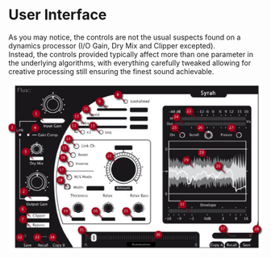 # User Interface


As you may notice, the controls are not the usual suspects found on a dynamics processor (I/O Gain, Dry Mix and
Clipper excepted).  
Instead, the controls provided typically affect more than one parameter in the underlying algorithms, with everything 
carefully tweaked allowing for creative processing still ensuring the finest sound achievable.

![](include/syrah_02.png)